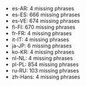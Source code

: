 - es-AR: 4 missing phrases
- es-ES: 666 missing phrases
- es-VE: 674 missing phrases
- fi-FI: 670 missing phrases
- fr-FR: 4 missing phrases
- it-IT: 4 missing phrases
- ja-JP: 6 missing phrases
- ko-KR: 4 missing phrases
- nl-NL: 4 missing phrases
- pl-PL: 854 missing phrases
- ru-RU: 103 missing phrases
- zh-Hans: 4 missing phrases
